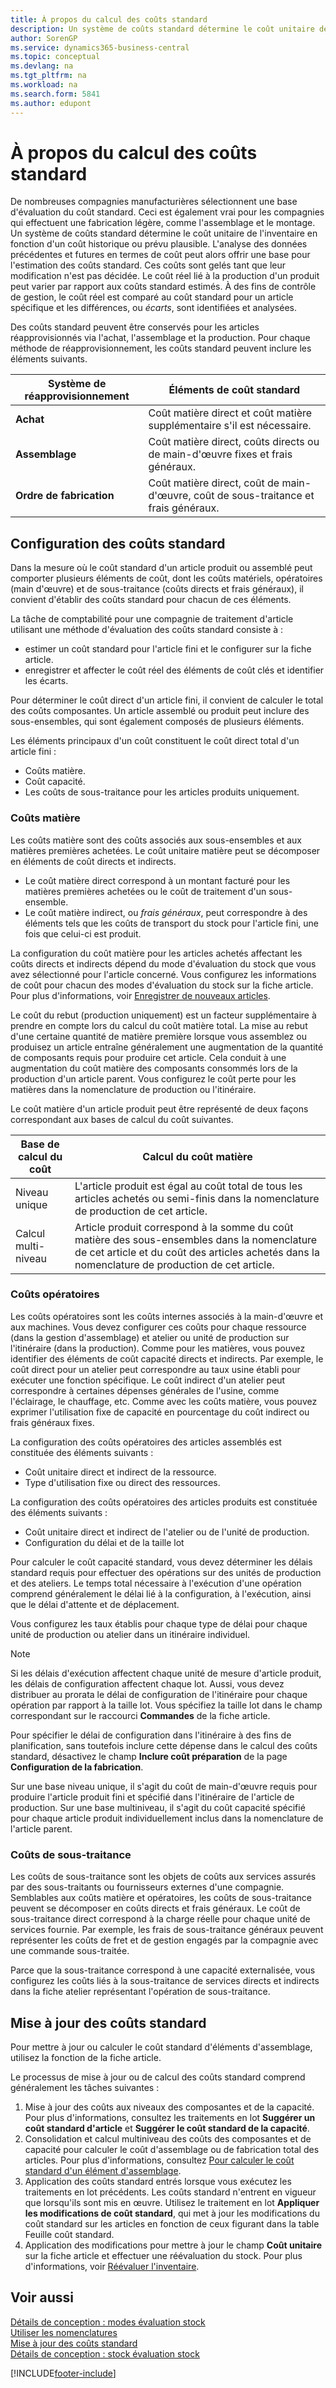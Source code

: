 ```yaml
---
title: À propos du calcul des coûts standard
description: Un système de coûts standard détermine le coût unitaire de l’inventaire en fonction d’un coût historique ou prévu plausible.
author: SorenGP
ms.service: dynamics365-business-central
ms.topic: conceptual
ms.devlang: na
ms.tgt_pltfrm: na
ms.workload: na
ms.search.form: 5841
ms.author: edupont
---
```

# <a name="about-calculating-standard-cost"></a>À propos du calcul des coûts standard
De nombreuses compagnies manufacturières sélectionnent une base d'évaluation du coût standard. Ceci est également vrai pour les compagnies qui effectuent une fabrication légère, comme l'assemblage et le montage. Un système de coûts standard détermine le coût unitaire de l'inventaire en fonction d'un coût historique ou prévu plausible. L'analyse des données précédentes et futures en termes de coût peut alors offrir une base pour l'estimation des coûts standard. Ces coûts sont gelés tant que leur modification n'est pas décidée. Le coût réel lié à la production d'un produit peut varier par rapport aux coûts standard estimés. À des fins de contrôle de gestion, le coût réel est comparé au coût standard pour un article spécifique et les différences, ou *écarts*, sont identifiées et analysées.  

Des coûts standard peuvent être conservés pour les articles réapprovisionnés via l'achat, l'assemblage et la production. Pour chaque méthode de réapprovisionnement, les coûts standard peuvent inclure les éléments suivants.  

|Système de réapprovisionnement|Éléments de coût standard|  
|--------------------------|----------------------------|  
|**Achat**|Coût matière direct et coût matière supplémentaire s'il est nécessaire.|  
|**Assemblage**|Coût matière direct, coûts directs ou de main-d'œuvre fixes et frais généraux.|  
|**Ordre de fabrication**|Coût matière direct, coût de main-d'œuvre, coût de sous-traitance et frais généraux.|  

## <a name="setting-up-standard-costs"></a>Configuration des coûts standard  
Dans la mesure où le coût standard d'un article produit ou assemblé peut comporter plusieurs éléments de coût, dont les coûts matériels, opératoires (main d'œuvre) et de sous-traitance (coûts directs et frais généraux), il convient d'établir des coûts standard pour chacun de ces éléments.  

La tâche de comptabilité pour une compagnie de traitement d'article utilisant une méthode d'évaluation des coûts standard consiste à :  

- estimer un coût standard pour l'article fini et le configurer sur la fiche article.  
- enregistrer et affecter le coût réel des éléments de coût clés et identifier les écarts.  

Pour déterminer le coût direct d'un article fini, il convient de calculer le total des coûts composantes. Un article assemblé ou produit peut inclure des sous-ensembles, qui sont également composés de plusieurs éléments.  

Les éléments principaux d'un coût constituent le coût direct total d'un article fini :  

- Coûts matière.  
- Coût capacité.  
- Les coûts de sous-traitance pour les articles produits uniquement.  

### <a name="material-costs"></a>Coûts matière

Les coûts matière sont des coûts associés aux sous-ensembles et aux matières premières achetées. Le coût unitaire matière peut se décomposer en éléments de coût directs et indirects.  

- Le coût matière direct correspond à un montant facturé pour les matières premières achetées ou le coût de traitement d'un sous-ensemble.  
- Le coût matière indirect, ou *frais généraux*, peut correspondre à des éléments tels que les coûts de transport du stock pour l'article fini, une fois que celui-ci est produit.  

La configuration du coût matière pour les articles achetés affectant les coûts directs et indirects dépend du mode d'évaluation du stock que vous avez sélectionné pour l'article concerné. Vous configurez les informations de coût pour chacun des modes d'évaluation du stock sur la fiche article. Pour plus d'informations, voir [Enregistrer de nouveaux articles](inventory-how-register-new-items.md).

Le coût du rebut (production uniquement) est un facteur supplémentaire à prendre en compte lors du calcul du coût matière total. La mise au rebut d'une certaine quantité de matière première lorsque vous assemblez ou produisez un article entraîne généralement une augmentation de la quantité de composants requis pour produire cet article. Cela conduit à une augmentation du coût matière des composants consommés lors de la production d'un article parent. Vous configurez le coût perte pour les matières dans la nomenclature de production ou l'itinéraire.  

Le coût matière d'un article produit peut être représenté de deux façons correspondant aux bases de calcul du coût suivantes.  

|Base de calcul du coût|Calcul du coût matière|  
|----------------------------|-------------------------------|  
|Niveau unique|L'article produit est égal au coût total de tous les articles achetés ou semi-finis dans la nomenclature de production de cet article.|  
|Calcul multi-niveau|Article produit correspond à la somme du coût matière des sous-ensembles dans la nomenclature de cet article et du coût des articles achetés dans la nomenclature de production de cet article.|  

### <a name="capacity-costs"></a>Coûts opératoires  
Les coûts opératoires sont les coûts internes associés à la main-d'œuvre et aux machines. Vous devez configurer ces coûts pour chaque ressource (dans la gestion d'assemblage) et atelier ou unité de production sur l'itinéraire (dans la production). Comme pour les matières, vous pouvez identifier des éléments de coût capacité directs et indirects. Par exemple, le coût direct pour un atelier peut correspondre au taux usine établi pour exécuter une fonction spécifique. Le coût indirect d'un atelier peut correspondre à certaines dépenses générales de l'usine, comme l'éclairage, le chauffage, etc. Comme avec les coûts matière, vous pouvez exprimer l'utilisation fixe de capacité en pourcentage du coût indirect ou frais généraux fixes.  

La configuration des coûts opératoires des articles assemblés est constituée des éléments suivants :  

- Coût unitaire direct et indirect de la ressource.  
- Type d'utilisation fixe ou direct des ressources.  

La configuration des coûts opératoires des articles produits est constituée des éléments suivants :  

- Coût unitaire direct et indirect de l'atelier ou de l'unité de production.  
- Configuration du délai et de la taille lot  

Pour calculer le coût capacité standard, vous devez déterminer les délais standard requis pour effectuer des opérations sur des unités de production et des ateliers. Le temps total nécessaire à l'exécution d'une opération comprend généralement le délai lié à la configuration, à l'exécution, ainsi que le délai d'attente et de déplacement.  

Vous configurez les taux établis pour chaque type de délai pour chaque unité de production ou atelier dans un itinéraire individuel.  

> [!NOTE]  
>  Si les délais d'exécution affectent chaque unité de mesure d'article produit, les délais de configuration affectent chaque lot. Aussi, vous devez distribuer au prorata le délai de configuration de l'itinéraire pour chaque opération par rapport à la taille lot. Vous spécifiez la taille lot dans le champ correspondant sur le raccourci **Commandes** de la fiche article.  

Pour spécifier le délai de configuration dans l'itinéraire à des fins de planification, sans toutefois inclure cette dépense dans le calcul des coûts standard, désactivez le champ **Inclure coût préparation** de la page **Configuration de la fabrication**.  

Sur une base niveau unique, il s'agit du coût de main-d'œuvre requis pour produire l'article produit fini et spécifié dans l'itinéraire de l'article de production. Sur une base multiniveau, il s'agit du coût capacité spécifié pour chaque article produit individuellement inclus dans la nomenclature de l'article parent.  

### <a name="subcontractor-costs"></a>Coûts de sous-traitance  
Les coûts de sous-traitance sont les objets de coûts aux services assurés par des sous-traitants ou fournisseurs externes d'une compagnie. Semblables aux coûts matière et opératoires, les coûts de sous-traitance peuvent se décomposer en coûts directs et frais généraux. Le coût de sous-traitance direct correspond à la charge réelle pour chaque unité de services fournie. Par exemple, les frais de sous-traitance généraux peuvent représenter les coûts de fret et de gestion engagés par la compagnie avec une commande sous-traitée.  

Parce que la sous-traitance correspond à une capacité externalisée, vous configurez les coûts liés à la sous-traitance de services directs et indirects dans la fiche atelier représentant l'opération de sous-traitance.  

## <a name="updating-standard-costs"></a>Mise à jour des coûts standard  
Pour mettre à jour ou calculer le coût standard d'éléments d'assemblage, utilisez la fonction de la fiche article.  

Le processus de mise à jour ou de calcul des coûts standard comprend généralement les tâches suivantes :  

1.  Mise à jour des coûts aux niveaux des composantes et de la capacité. Pour plus d'informations, consultez les traitements en lot **Suggérer un coût standard d'article** et **Suggérer le coût standard de la capacité**.  
2.  Consolidation et calcul multiniveau des coûts des composantes et de capacité pour calculer le coût d'assemblage ou de fabrication total des articles. Pour plus d'informations, consultez [Pour calculer le coût standard d'un élément d'assemblage](inventory-how-work-boms.md#to-calculate-the-standard-cost-of-an-assembly-item).  
3.  Application des coûts standard entrés lorsque vous exécutez les traitements en lot précédents. Les coûts standard n'entrent en vigueur que lorsqu'ils sont mis en œuvre. Utilisez le traitement en lot **Appliquer les modifications de coût standard**, qui met à jour les modifications du coût standard sur les articles en fonction de ceux figurant dans la table Feuille coût standard.  
4.  Application des modifications pour mettre à jour le champ **Coût unitaire** sur la fiche article et effectuer une réévaluation du stock. Pour plus d'informations, voir [Réévaluer l'inventaire](inventory-how-revalue-inventory.md).

## <a name="see-also"></a>Voir aussi  
 [Détails de conception : modes évaluation stock](design-details-costing-methods.md)   
 [Utiliser les nomenclatures](inventory-how-work-BOMs.md)   
 [Mise à jour des coûts standard](finance-how-to-update-standard-costs.md)   
 [Détails de conception : stock évaluation stock](design-details-inventory-costing.md)


[!INCLUDE[footer-include](includes/footer-banner.md)]